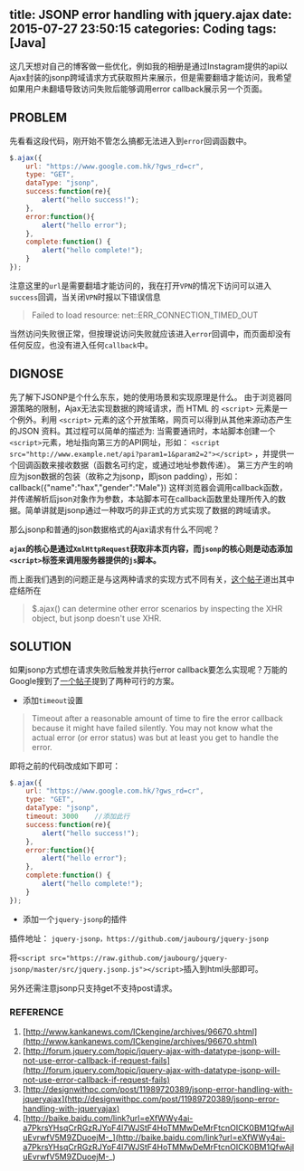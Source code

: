 title: JSONP error handling with jquery.ajax
date: 2015-07-27 23:50:15
categories: Coding
tags: [Java] 
---
这几天想对自己的博客做一些优化，例如我的相册是通过Instagram提供的api以Ajax封装的jsonp跨域请求方式获取照片来展示，但是需要翻墙才能访问，我希望如果用户未翻墙导致访问失败后能够调用error callback展示另一个页面。<!-- more -->

## PROBLEM
先看看这段代码，刚开始不管怎么搞都无法进入到`error`回调函数中。
```JavaScript
$.ajax({
	url: "https://www.google.com.hk/?gws_rd=cr",
	type: "GET",
	dataType: "jsonp",
	success:function(re){
	    alert("hello success!");
	},
	error:function(){  
		alert("hello error"); 
	},                   
	complete:function() {           
	    alert("hello complete!");
	}
});
```

注意这里的`url`是需要翻墙才能访问的，我在打开`VPN`的情况下访问可以进入`success`回调，当关闭`VPN`时报以下错误信息
> Failed to load resource: net::ERR_CONNECTION_TIMED_OUT

当然访问失败很正常，但按理说访问失败就应该进入`error`回调中，而页面却没有任何反应，也没有进入任何`callback`中。

## DIGNOSE
先了解下JSONP是个什么东东，她的使用场景和实现原理是什么。
由于浏览器同源策略的限制，Ajax无法实现数据的跨域请求，而 HTML 的 `<script>` 元素是一个例外。利用 `<script>` 元素的这个开放策略，网页可以得到从其他来源动态产生的JSON 资料。其过程可以简单的描述为: 当需要通讯时，本站脚本创建一个`<script>`元素，地址指向第三方的API网址，形如： `<script src="http://www.example.net/api?param1=1&param2=2"></script>` ，并提供一个回调函数来接收数据（函数名可约定，或通过地址参数传递）。 第三方产生的响应为json数据的包装（故称之为jsonp，即json padding），形如： callback({"name":"hax","gender":"Male"}) 这样浏览器会调用callback函数，并传递解析后json对象作为参数，本站脚本可在callback函数里处理所传入的数据。简单讲就是jsonp通过一种取巧的非正式的方式实现了数据的跨域请求。

那么jsonp和普通的json数据格式的Ajax请求有什么不同呢？

**`ajax`的核心是通过`XmlHttpRequest`获取非本页内容，而`jsonp`的核心则是动态添加`<script>`标签来调用服务器提供的`js`脚本。**

而上面我们遇到的问题正是与这两种请求的实现方式不同有关，[这个帖子](http://forum.jquery.com/topic/jquery-ajax-with-datatype-jsonp-will-not-use-error-callback-if-request-fails)道出其中症结所在


> $.ajax() can determine other error scenarios by inspecting the XHR
object, but jsonp doesn't use XHR.

## SOLUTION

如果jsonp方式想在请求失败后触发并执行error callback要怎么实现呢？万能的Google搜到了[一个帖子](http://designwithpc.com/post/11989720389/jsonp-error-handling-with-jqueryajax)提到了两种可行的方案。

- 添加`timeout`设置
> Timeout after a reasonable amount of time to fire the error callback because it might have failed silently. You may not know what the actual error (or error status) was but at least you get to handle the error.


即将之前的代码改成如下即可：
```JavaScript
$.ajax({
	url: "https://www.google.com.hk/?gws_rd=cr",
	type: "GET",
	dataType: "jsonp",
	timeout: 3000    //添加此行
	success:function(re){
	    alert("hello success!");
	},
	error:function(){  
		alert("hello error"); 
	},                   
	complete:function() {           
	    alert("hello complete!");
	}
});
```

- 添加一个`jquery-jsonp`的插件

插件地址： `jquery-jsonp，https://github.com/jaubourg/jquery-jsonp`

将`<script src="https://raw.github.com/jaubourg/jquery-jsonp/master/src/jquery.jsonp.js"></script>`插入到html头部即可。

另外还需注意jsonp只支持get不支持post请求。


### REFERENCE
1. [http://www.kankanews.com/ICkengine/archives/96670.shtml](http://www.kankanews.com/ICkengine/archives/96670.shtml)
2. [http://forum.jquery.com/topic/jquery-ajax-with-datatype-jsonp-will-not-use-error-callback-if-request-fails](http://forum.jquery.com/topic/jquery-ajax-with-datatype-jsonp-will-not-use-error-callback-if-request-fails)
3. [http://designwithpc.com/post/11989720389/jsonp-error-handling-with-jqueryajax](http://designwithpc.com/post/11989720389/jsonp-error-handling-with-jqueryajax)
4. [http://baike.baidu.com/link?url=eXfWWy4ai-a7PkrsYHsqCrRGzRJYoF4l7WJStF4HoTMMwDeMrFtcnOICK0BM1QfwAjluEvrwfV5M9ZDuoejM-_](http://baike.baidu.com/link?url=eXfWWy4ai-a7PkrsYHsqCrRGzRJYoF4l7WJStF4HoTMMwDeMrFtcnOICK0BM1QfwAjluEvrwfV5M9ZDuoejM-_)